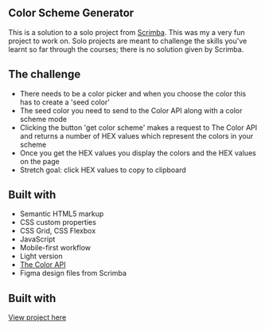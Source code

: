 ## Color Scheme Generator

This is a solution to a solo project from [Scrimba](https://www.scrimba.com).
This was my a very fun project to work on.
Solo projects are meant to challenge the skills you've learnt so far through the courses; there is no solution given by Scrimba.

## The challenge

- There needs to be a color picker and when you choose the color this has to create a 'seed color'
- The seed color you need to send to the Color API along with a color scheme mode
- Clicking the button 'get color scheme' makes a request to The Color API and returns a number of HEX values which represent the colors in your scheme
- Once you get the HEX values you display the colors and the HEX values on the page
- Stretch goal: click HEX values to copy to clipboard

## Built with

- Semantic HTML5 markup
- CSS custom properties 
- CSS Grid, CSS Flexbox
- JavaScript
- Mobile-first workflow
- Light version
- [The Color API](https://www.thecolorapi.com/)
- Figma design files from Scrimba

## Built with
[View project here](https://vladeanclaudiu.github.io/color-generator/)
